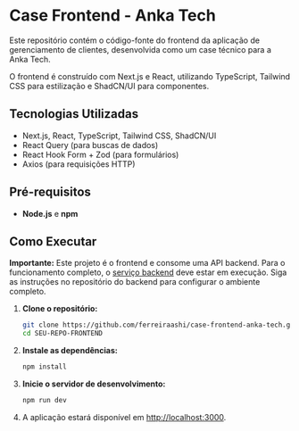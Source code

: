 # Case Frontend - Anka Tech

Este repositório contém o código-fonte do frontend da aplicação de gerenciamento de clientes, desenvolvida como um case técnico para a Anka Tech. 

O frontend é construído com Next.js e React, utilizando TypeScript, Tailwind CSS para estilização e ShadCN/UI para componentes. 

## Tecnologias Utilizadas
* Next.js, React, TypeScript, Tailwind CSS, ShadCN/UI
* React Query (para buscas de dados) 
* React Hook Form + Zod (para formulários)
* Axios (para requisições HTTP) 

## Pré-requisitos
* **Node.js** e **npm**

## Como Executar

**Importante:** Este projeto é o frontend e consome uma API backend. Para o funcionamento completo, o [serviço backend](https://github.com/ferreiraashi/case-backend-anka-tech) deve estar em execução. Siga as instruções no repositório do backend para configurar o ambiente completo.

1.  **Clone o repositório:**
    ```bash
    git clone https://github.com/ferreiraashi/case-frontend-anka-tech.git
    cd SEU-REPO-FRONTEND
    ```

2.  **Instale as dependências:**
    ```bash
    npm install
    ```

3.  **Inicie o servidor de desenvolvimento:**
    ```bash
    npm run dev
    ```

4.  A aplicação estará disponível em [http://localhost:3000](http://localhost:3000).
